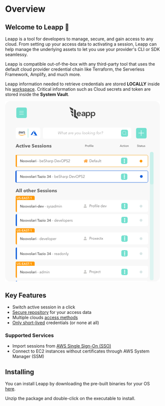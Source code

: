 # Overview

## Welcome to Leapp :rocket:

Leapp is a tool for developers to manage, secure, and gain access to any cloud. From setting up your access data to activating a session, Leapp can help manage the underlying assets to let you use your provider's CLI or SDK seamlessy.

Leapp is compatible out-of-the-box with any third-party tool that uses the default cloud provider credential chain like Terraform, the Serverless Framework, Amplify, and much more.

Leapp information needed to retrieve credentials are stored **LOCALLY** inside his [workspace](https://docs.leapp.cloud/concepts/). Critical information such as Cloud secrets and token are stored inside the **System Vault**.

![Leapp Main Window](images/main-window.png?style=center-img)

## Key Features

- Switch active session in a click
- [Secure repository](https://github.com/Noovolari/leapp/wiki/vault-strategy) for your access data
- Multiple clouds [access methods](https://github.com/Noovolari/leapp/wiki/use-cases)
- [Only short-lived](https://github.com/Noovolari/leapp/wiki/rotating-credentials) credentials (or none at all)
  
### Supported Services
- Import sessions from [AWS Single Sign-On (SSO)](https://github.com/Noovolari/leapp/wiki/use-cases#aws-single-sign-on)
- Connect to EC2 instances without certificates through AWS System Manager (SSM)

## Installing

You can install Leapp by downloading the pre-built binaries for your OS [here](https://www.leapp.cloud/releases).

Unzip the package and double-click on the executable to install.

